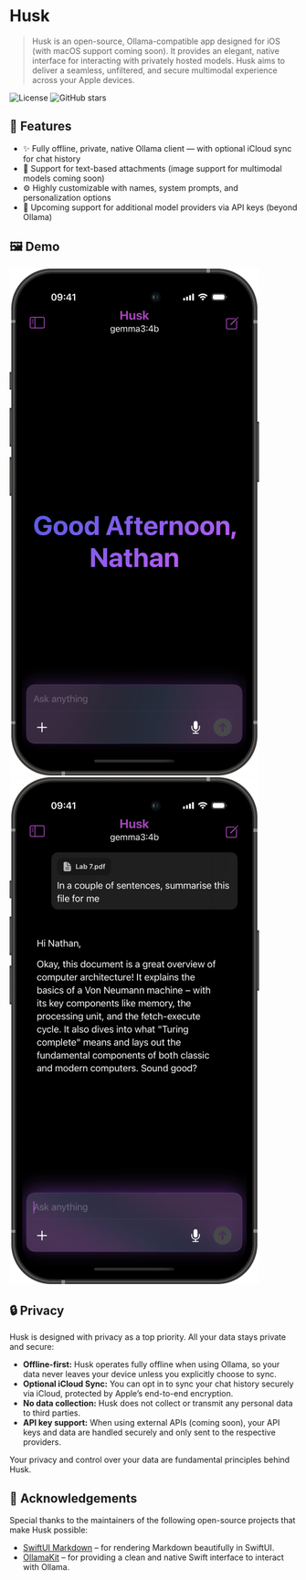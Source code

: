# Husk

> Husk is an open-source, Ollama-compatible app designed for iOS (with macOS support coming soon). It provides an elegant, native interface for interacting with privately hosted models. Husk aims to deliver a seamless, unfiltered, and secure multimodal experience across your Apple devices.

![License](https://img.shields.io/github/license/nathan1258/husk)
![GitHub stars](https://img.shields.io/github/stars/nathan1258/husk?style=social)

## 🚀 Features

- ✨ Fully offline, private, native Ollama client — with optional iCloud sync for chat history
- 📎 Support for text-based attachments (image support for multimodal models coming soon)
- ⚙️ Highly customizable with names, system prompts, and personalization options
- 🔌 Upcoming support for additional model providers via API keys (beyond Ollama)

## 🖼️ Demo

![Screenshot 1](https://github.com/Nathan1258/Husk/blob/main/assets/Husk%20-%20Generic%20Screenshot%20-%201.png)
![Screenshot 2](https://github.com/Nathan1258/Husk/blob/main/assets/Husk%20-%20Generic%20Screenshot%20-%202.png)

## 🔒 Privacy

Husk is designed with privacy as a top priority. All your data stays private and secure:

- **Offline-first:** Husk operates fully offline when using Ollama, so your data never leaves your device unless you explicitly choose to sync.
- **Optional iCloud Sync:** You can opt in to sync your chat history securely via iCloud, protected by Apple’s end-to-end encryption.
- **No data collection:** Husk does not collect or transmit any personal data to third parties.
- **API key support:** When using external APIs (coming soon), your API keys and data are handled securely and only sent to the respective providers.

Your privacy and control over your data are fundamental principles behind Husk.

## 🙏 Acknowledgements

Special thanks to the maintainers of the following open-source projects that make Husk possible:

- [SwiftUI Markdown](https://github.com/gonzalezreal/swift-markdown-ui) – for rendering Markdown beautifully in SwiftUI.
- [OllamaKit](https://github.com/kevinhermawan/OllamaKit) – for providing a clean and native Swift interface to interact with Ollama.
